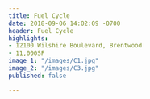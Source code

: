 ```yaml
---
title: Fuel Cycle
date: 2018-09-06 14:02:09 -0700
header: Fuel Cycle
highlights:
- 12100 Wilshire Boulevard, Brentwood
- 11,000SF
image_1: "/images/C1.jpg"
image_2: "/images/C3.jpg"
published: false

---
```

